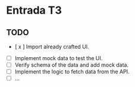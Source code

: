 # Entrada T3

## TODO

- [ x ] Import already crafted UI.
- [ ] Implement mock data to test the UI.
- [ ] Verify schema of the data and add mock data.
- [ ] Implement the logic to fetch data from the API.
- [ ] ...
